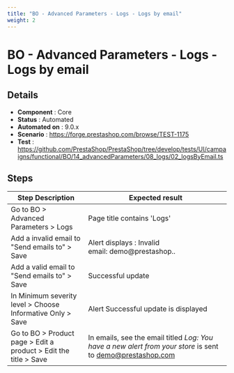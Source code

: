 ```yaml
---
title: "BO - Advanced Parameters - Logs - Logs by email"
weight: 2
---
```


# BO - Advanced Parameters - Logs - Logs by email
## Details
* **Component** : Core
* **Status** : Automated
* **Automated on** : 9.0.x
* **Scenario** : https://forge.prestashop.com/browse/TEST-1175
* **Test** : https://github.com/PrestaShop/PrestaShop/tree/develop/tests/UI/campaigns/functional/BO/14_advancedParameters/08_logs/02_logsByEmail.ts

## Steps
| Step Description | Expected result |
| ----- | ----- |
| Go to BO > Advanced Parameters > Logs | Page title contains 'Logs' |
| Add a invalid email to "Send emails to" > Save | Alert displays : Invalid email: demo@prestashop.. |
| Add a valid email to "Send emails to" > Save | Successful update |
| In Minimum severity level > Choose Informative Only > Save | Alert Successful update is displayed |
| Go to BO > Product page > Edit a product > Edit the title > Save | In emails, see the email titled _Log: You have a new alert from your store_ is sent to demo@prestashop.com |
